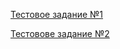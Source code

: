 [Тестовое задание №1](https://kristinegnch.github.io/test-terem/test-1/src/)

[Тестовове задание №2](https://kristinegnch.github.io/test-terem/test-2/)
